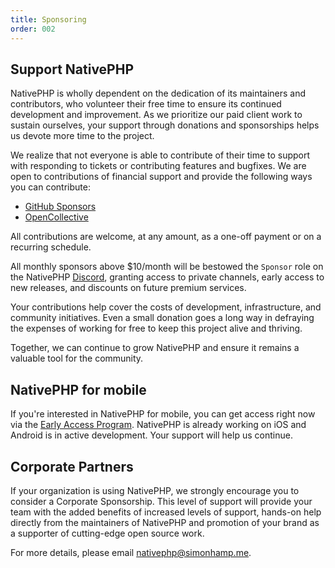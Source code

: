 ```yaml
---
title: Sponsoring
order: 002
---
```

## Support NativePHP

NativePHP is wholly dependent on the dedication of its maintainers and contributors, who volunteer their free time to
ensure its continued development and improvement. As we prioritize our paid client work to sustain ourselves, your
support through donations and sponsorships helps us devote more time to the project.

We realize that not everyone is able to contribute of their time to support with responding to tickets or contributing
features and bugfixes. We are open to contributions of financial support and provide the following ways you can
contribute:

- [GitHub Sponsors](https://github.com/nativephp/laravel?sponsor=1)
- [OpenCollective](https://opencollective.com/nativephp)

All contributions are welcome, at any amount, as a one-off payment or on a recurring schedule.

All monthly sponsors above $10/month will be bestowed the `Sponsor` role on the NativePHP
[Discord](https://discord.gg/X62tWNStZK), granting access to private channels, early access to new releases, and
discounts on future premium services.

Your contributions help cover the costs of development, infrastructure, and community initiatives. Even a small donation
goes a long way in defraying the expenses of working for free to keep this project alive and thriving.

Together, we can continue to grow NativePHP and ensure it remains a valuable tool for the community. 

## NativePHP for mobile

If you're interested in NativePHP for mobile, you can get access right now via the [Early Access Program](/mobile).
NativePHP is already working on iOS and Android is in active development. Your support will help us continue.

## Corporate Partners

If your organization is using NativePHP, we strongly encourage you to consider a Corporate Sponsorship. This level of
support will provide your team with the added benefits of increased levels of support, hands-on help directly from the
maintainers of NativePHP and promotion of your brand as a supporter of cutting-edge open source work.

For more details, please email [nativephp@simonhamp.me](mailto:nativephp@simonhamp.me?subject=Corporate%20Sponsorship). 
